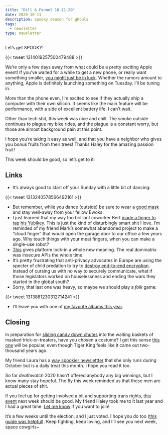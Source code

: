 ```yaml
---
title: "Dill & Fennel 10-11-20"
date: 2020-10-11
description: spooky season for ghouls
tags:
  - newsletter
type: newsletter
---
```


Let’s get SPOOKY!

{{< tweet 1314019257500479488 >}}

We’re only a few days away from what could be a pretty exciting Apple event! If you’ve waited for a while to get a new phone, or really want something smaller, [you might just be in luck](https://www.macrumors.com/2020/10/02/iphone-12-top-features/). Whether the rumors amount to anything, Apple is definitely launching something on Tuesday. I’ll be tuning in.

More than the phone even, I’m excited to see if they actually ship a computer with their own silicon. It seems like the main feature will be performance, with a side of excellent battery life. I can’t wait.

Other than tech shit, this week was nice and chill. The smoke outside continues to plague my bike rides, and the plague is a constant worry, but those are almost background pain at this point.

I hope you’re taking it easy as well, and that you have a neighbor who gives you bonus fruits from their trees! Thanks Haley for the amazing passion fruit!

This week should be good, so let’s get to it:

## Links 

- It’s always good to start off your Sunday with a little bit of dancing:

{{< tweet 1313240578566492161 >}}

- But remember, while you dance (outside) be sure to wear a [good mask](http://toolsandtoys.net/tom-bihn-v3-three-layer-cloth-face-mask/) and stay well-away from your fellow Ewoks.
- I just learned that my way too brilliant coworker Bert [made a finger to tap his Yubikey](https://bert.org/2020/10/01/pressing-yubikeys/). This is just the kind of disturbingly smart shit I love. I’m reminded of my friend Mark’s somewhat abandoned project to make a “cloud finger” that would open the garage door to our office a few years ago. Why touch things with your meat fingers, when you can make a single-use robot?
- [This](https://techcrunch.com/2020/10/06/qiui-smart-chastity-sex-toy-security-flaw/) gives platform lock-in a whole new meaning. The real dominatrix was insecure APIs the whole time. 
- It’s pretty frustrating that anti-privacy advocates in Europe are using the specter of child predation to try to [destroy end-to-end encryption](https://www.eff.org/deeplinks/2020/10/orders-top-eus-timetable-dismantling-end-end-encryption). Instead of cursing us with no way to securely communicate, what if those legislators worked on houselessness and ending the wars they started in the global south?
- Sorry, that last one was heavy, so maybe we should play a _folk_ game:

{{< tweet 1313881230312714241 >}}

- I’ll leave you with one of [my favorite albums this year](https://hailaker.bandcamp.com/album/holding).

## Closing

In preparation for [sliding candy down chutes](https://www.npr.org/2020/10/04/920038799/candy-chutes-could-save-halloween-during-the-coronavirus-pandemic) into the waiting baskets of masked trick-or-treaters, have you chosen a costume? I get this sense [this one](https://www.halloweencostumes.com/mens-tiger-king-trainer-costume.html) will be popular, even though Tiger King feels like it came out two-thousand years ago.

My friend Laura has a [way spookier newslettter](https://tinyletter.com/31daysofhalloween) that she only runs during October but is a daily treat this month. I hope you read it too.

So far _deathwatch_ 2020 hasn’t offered anybody any big winnings, but I know many stay hopeful. The fly this week reminded us that these men are actual pieces of shit.

If you feel up for getting involved a bit and supporting trans rights, [this event](https://transgenderlawcenter.org/events/spark-sponsors) next week should be good. My friend Haley took me to it last year and I had a great time. [Let me know](mailto:hello@brookshelley.com) if you want to join!

It’s a few weeks until the election, and I just voted. I hope you do too ([this guide was helpful](https://progressivevotersguide.com)). Keep fighting, keep loving, and I’ll see you next week, space cowgirls~
